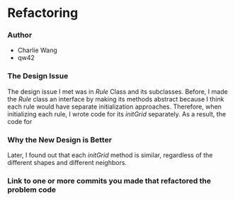 Refactoring
===========

### Author

* Charlie Wang
* qw42

### The Design Issue
The design issue I met was in _Rule_ Class and its subclasses. Before, I made the _Rule_ class an interface by making its methods abstract because I think each rule would have separate initialization approaches. Therefore, when initializing each rule, I wrote code for its _initGrid_ separately. As a result, the code for 

### Why the New Design is Better
Later, I found out that each _initGrid_ method is similar, regardless of the different shapes and different neighbors. 
 
### Link to one or more commits you made that refactored the problem code